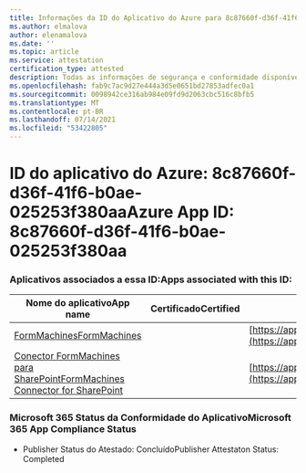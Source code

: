 ```yaml
---
title: Informações da ID do Aplicativo do Azure para 8c87660f-d36f-41f6-b0ae-025253f380aa
ms.author: elmalova
author: elenamalova
ms.date: ''
ms.topic: article
ms.service: attestation
certification_type: attested
description: Todas as informações de segurança e conformidade disponíveis para 8c87660f-d36f-41f6-b0ae-025253f380aa.
ms.openlocfilehash: fab9c7ac9d27e444a3d5e0651bd27853adfec0a1
ms.sourcegitcommit: 0098942ce316ab984e09fd9d2063cbc516c8bfb5
ms.translationtype: MT
ms.contentlocale: pt-BR
ms.lasthandoff: 07/14/2021
ms.locfileid: "53422805"
---
```

# <a name="azure-app-id-8c87660f-d36f-41f6-b0ae-025253f380aa"></a><span data-ttu-id="ca917-103">ID do aplicativo do Azure: 8c87660f-d36f-41f6-b0ae-025253f380aa</span><span class="sxs-lookup"><span data-stu-id="ca917-103">Azure App ID: 8c87660f-d36f-41f6-b0ae-025253f380aa</span></span>


### <a name="apps-associated-with-this-id"></a><span data-ttu-id="ca917-104">Aplicativos associados a essa ID:</span><span class="sxs-lookup"><span data-stu-id="ca917-104">Apps associated with this ID:</span></span>
| <span data-ttu-id="ca917-105">**Nome do aplicativo**</span><span class="sxs-lookup"><span data-stu-id="ca917-105">**App name**</span></span> | <span data-ttu-id="ca917-106">**Certificado**</span><span class="sxs-lookup"><span data-stu-id="ca917-106">**Certified**</span></span> | <span data-ttu-id="ca917-107">**Exibir no AppSource**</span><span class="sxs-lookup"><span data-stu-id="ca917-107">**View in AppSource**</span></span> |
|-|-|-|
| [<span data-ttu-id="ca917-108">FormMachines</span><span class="sxs-lookup"><span data-stu-id="ca917-108">FormMachines</span></span>](https://docs.microsoft.com/en-us/microsoft-365-app-certification/forward/WA200001217) |  | [https://appsource.microsoft.com/product/office/WA200001217](https://appsource.microsoft.com/product/office/WA200001217) |
| [<span data-ttu-id="ca917-109">Conector FormMachines para SharePoint</span><span class="sxs-lookup"><span data-stu-id="ca917-109">FormMachines Connector for SharePoint</span></span>](https://docs.microsoft.com/en-us/microsoft-365-app-certification/forward/WA200000357) |  | [https://appsource.microsoft.com/product/office/WA200000357](https://appsource.microsoft.com/product/office/WA200000357) |

### <a name="microsoft-365-app-compliance-status"></a><span data-ttu-id="ca917-110">Microsoft 365 Status da Conformidade do Aplicativo</span><span class="sxs-lookup"><span data-stu-id="ca917-110">Microsoft 365 App Compliance Status</span></span>
- <span data-ttu-id="ca917-111">Publisher Status do Atestado: Concluído</span><span class="sxs-lookup"><span data-stu-id="ca917-111">Publisher Attestaton Status: Completed</span></span>
